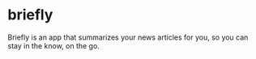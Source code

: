 # briefly
Briefly is an app that summarizes your news articles for you, so you can stay in the know, on the go. 
